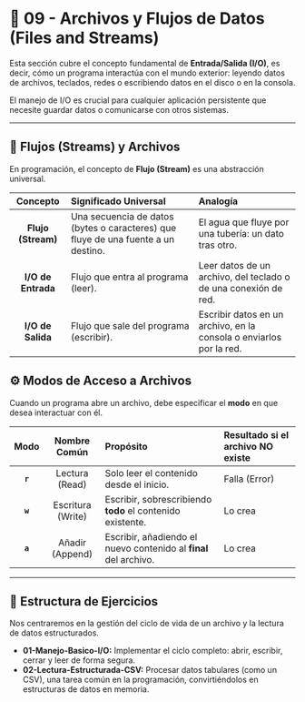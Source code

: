 # 💾 09 - Archivos y Flujos de Datos (Files and Streams)

Esta sección cubre el concepto fundamental de **Entrada/Salida (I/O)**, es decir, cómo un programa interactúa con el mundo exterior: leyendo datos de archivos, teclados, redes o escribiendo datos en el disco o en la consola.

El manejo de I/O es crucial para cualquier aplicación persistente que necesite guardar datos o comunicarse con otros sistemas.

---

## 🌊 Flujos (Streams) y Archivos

En programación, el concepto de **Flujo (Stream)** es una abstracción universal.

| Concepto | Significado Universal | Analogía |
| :---: | :--- | :--- |
| **Flujo (Stream)** | Una secuencia de datos (bytes o caracteres) que fluye de una fuente a un destino. | El agua que fluye por una tubería: un dato tras otro. |
| **I/O de Entrada** | Flujo que entra al programa (leer). | Leer datos de un archivo, del teclado o de una conexión de red. |
| **I/O de Salida** | Flujo que sale del programa (escribir). | Escribir datos en un archivo, en la consola o enviarlos por la red. |

## ⚙️ Modos de Acceso a Archivos

Cuando un programa abre un archivo, debe especificar el **modo** en que desea interactuar con él.

| Modo | Nombre Común | Propósito | Resultado si el archivo NO existe |
| :---: | :---: | :--- | :--- |
| **`r`** | Lectura (Read) | Solo leer el contenido desde el inicio. | Falla (Error) |
| **`w`** | Escritura (Write) | Escribir, sobrescribiendo **todo** el contenido existente. | Lo crea |
| **`a`** | Añadir (Append) | Escribir, añadiendo el nuevo contenido al **final** del archivo. | Lo crea |

---

## 🎯 Estructura de Ejercicios

Nos centraremos en la gestión del ciclo de vida de un archivo y la lectura de datos estructurados.

* **01-Manejo-Basico-I/O:** Implementar el ciclo completo: abrir, escribir, cerrar y leer de forma segura.
* **02-Lectura-Estructurada-CSV:** Procesar datos tabulares (como un CSV), una tarea común en la programación, convirtiéndolos en estructuras de datos en memoria.